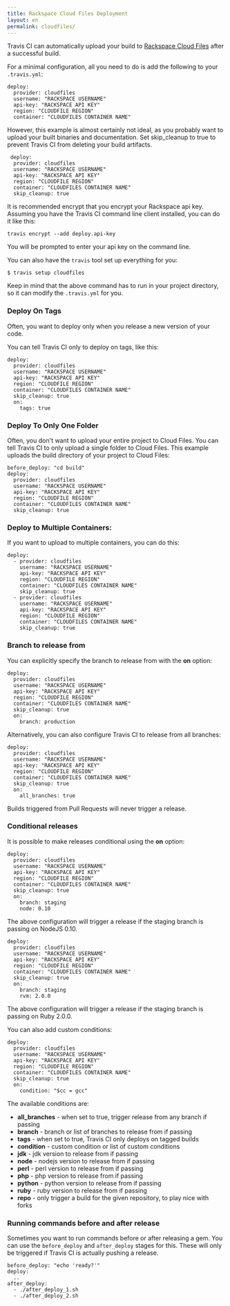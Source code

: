 ```yaml
---
title: Rackspace Cloud Files Deployment
layout: en
permalink: cloudfiles/
---
```


Travis CI can automatically upload your build to [Rackspace Cloud Files](https://www.rackspace.com/cloud/files/) after a successful build.

For a minimal configuration, all you need to do is add the following to your `.travis.yml`:

    deploy:
      provider: cloudfiles
      username: "RACKSPACE USERNAME"
      api-key: "RACKSPACE API KEY"
      region: "CLOUDFILE REGION"
      container: "CLOUDFILES CONTAINER NAME"


However, this example is almost certainly not ideal, as you probably want to upload your built binaries and documentation. Set skip_cleanup to true to prevent Travis CI from deleting your build artifacts.

	 deploy:
      provider: cloudfiles
      username: "RACKSPACE USERNAME"
      api-key: "RACKSPACE API KEY"
      region: "CLOUDFILE REGION"
      container: "CLOUDFILES CONTAINER NAME"
      skip_cleanup: true

It is recommended encrypt that you encrypt your Rackspace api key.
Assuming you have the Travis CI command line client installed, you can do it like this:

    travis encrypt --add deploy.api-key

You will be prompted to enter your api key on the command line.

You can also have the `travis` tool set up everything for you:

    $ travis setup cloudfiles

Keep in mind that the above command has to run in your project directory, so it can modify the `.travis.yml` for you.

### Deploy On Tags

Often, you want to deploy only when you release a new version of your code.

You can tell Travis CI only to deploy on tags, like this:

	deploy:
      provider: cloudfiles
      username: "RACKSPACE USERNAME"
      api-key: "RACKSPACE API KEY"
      region: "CLOUDFILE REGION"
      container: "CLOUDFILES CONTAINER NAME"
      skip_cleanup: true
      on:
        tags: true

### Deploy To Only One Folder

Often, you don't want to upload your entire project to Cloud Files. You can tell Travis CI to only upload a single folder to Cloud Files. This example uploads the build directory of your project to Cloud Files:
	
	before_deploy: "cd build"
	deploy:
      provider: cloudfiles
      username: "RACKSPACE USERNAME"
      api-key: "RACKSPACE API KEY"
      region: "CLOUDFILE REGION"
      container: "CLOUDFILES CONTAINER NAME"
      skip_cleanup: true

### Deploy to Multiple Containers:

If you want to upload to multiple containers, you can do this:
	
    deploy:
      - provider: cloudfiles
        username: "RACKSPACE USERNAME"
        api-key: "RACKSPACE API KEY"
        region: "CLOUDFILE REGION"
        container: "CLOUDFILES CONTAINER NAME"
        skip_cleanup: true
      - provider: cloudfiles
        username: "RACKSPACE USERNAME"
        api-key: "RACKSPACE API KEY"
        region: "CLOUDFILE REGION"
        container: "CLOUDFILES CONTAINER NAME"
        skip_cleanup: true

### Branch to release from

You can explicitly specify the branch to release from with the **on** option:

    deploy:
      provider: cloudfiles
      username: "RACKSPACE USERNAME"
      api-key: "RACKSPACE API KEY"
      region: "CLOUDFILE REGION"
      container: "CLOUDFILES CONTAINER NAME"
      skip_cleanup: true
      on:
        branch: production

Alternatively, you can also configure Travis CI to release from all branches:

    deploy:
      provider: cloudfiles
      username: "RACKSPACE USERNAME"
      api-key: "RACKSPACE API KEY"
      region: "CLOUDFILE REGION"
      container: "CLOUDFILES CONTAINER NAME"
      skip_cleanup: true
      on:
        all_branches: true

Builds triggered from Pull Requests will never trigger a release.

### Conditional releases

It is possible to make releases conditional using the **on** option:

    deploy:
      provider: cloudfiles
      username: "RACKSPACE USERNAME"
      api-key: "RACKSPACE API KEY"
      region: "CLOUDFILE REGION"
      container: "CLOUDFILES CONTAINER NAME"
      skip_cleanup: true
      on:
        branch: staging
        node: 0.10

The above configuration will trigger a release if the staging branch is passing on NodeJS 0.10.

    deploy:
      provider: cloudfiles
      username: "RACKSPACE USERNAME"
      api-key: "RACKSPACE API KEY"
      region: "CLOUDFILE REGION"
      container: "CLOUDFILES CONTAINER NAME"
      skip_cleanup: true
      on:
        branch: staging
        rvm: 2.0.0

The above configuration will trigger a release if the staging branch is passing on Ruby 2.0.0.

You can also add custom conditions:

    deploy:
      provider: cloudfiles
      username: "RACKSPACE USERNAME"
      api-key: "RACKSPACE API KEY"
      region: "CLOUDFILE REGION"
      container: "CLOUDFILES CONTAINER NAME"
      skip_cleanup: true
      on:
        condition: "$cc = gcc"

The available conditions are:

* **all_branches** - when set to true, trigger release from any branch if passing
* **branch** - branch or list of branches to release from if passing
* **tags** - when set to true, Travis CI only deploys on tagged builds
* **condition** - custom condition or list of custom conditions
* **jdk** - jdk version to release from if passing
* **node** - nodejs version to release from if passing
* **perl** - perl version to release from if passing
* **php** - php version to release from if passing
* **python** - python version to release from if passing
* **ruby** - ruby version to release from if passing
* **repo** - only trigger a build for the given repository, to play nice with forks

### Running commands before and after release

Sometimes you want to run commands before or after releasing a gem. You can use the `before_deploy` and `after_deploy` stages for this. These will only be triggered if Travis CI is actually pushing a release.

    before_deploy: "echo 'ready?'"
    deploy:
      ..
    after_deploy:
      - ./after_deploy_1.sh
      - ./after_deploy_2.sh
